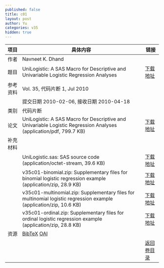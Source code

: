 ```yaml
---
published: false
title: c01
layout: post
author: Yu
categories: v35
hidden: true
---
```


| 项目 | 具体内容 | 链接 |
|---:|---|---|
| 作者 | Navneet K. Dhand| |
| 题目 |UniLogistic: A SAS Macro for Descriptive and Univariable Logistic Regression Analyses | [下载地址](http://www.jstatsoft.org/v35/c01/paper) |
| 参考资料 |Vol. 35, 代码片断 1, Jul 2010 | |
| | 提交日期 2010-02-06, 接收日期 2010-04-18| | 
| 类别 | 代码片断| |
| 论文 | UniLogistic: A SAS Macro for Descriptive and Univariable Logistic Regression Analyses  (application/pdf, 799.7 KB)| [下载地址](http://www.jstatsoft.org/v35/c01/paper) |
| 补充材料 | | |
| |UniLogistic.sas: SAS source code  (application/octet-stream, 39.6 KB)|  [下载地址](http://www.jstatsoft.org/v35/c01/supp/1) |
| |v35c01-binomial.zip: Supplementary files for binomial logistic regression example  (application/zip, 28.9 KB)|  [下载地址](http://www.jstatsoft.org/v35/c01/supp/2) |
| |v35c01-multinomial.zip: Supplementary files for multinomial logistic regression example  (application/zip, 10.6 KB)|  [下载地址](http://www.jstatsoft.org/v35/c01/supp/3) |
| |v35c01-ordinal.zip: Supplementary files for ordinal logistic regression example  (application/zip, 28.8 KB)|  [下载地址](http://www.jstatsoft.org/v35/c01/supp/4) |
| 资源 | [BibTeX](http://www.jstatsoft.org/v35/c01/bibtex) [OAI](http://www.jstatsoft.org/oai?verb=GetRecord&identifier=oai.jstatsoft/v35/c01&prefix=oai_dc)| |
| |  | [返回卷目录]({{site.baseurl}}/volume/v35.html) |